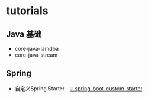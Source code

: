 # tutorials

## Java 基础
- core-java-lamdba
- core-java-stream

## Spring
- 自定义Spring Starter - [💡 spring-boot-custom-starter️](#spring-modules/spring-boot-custom-starter)
